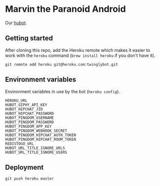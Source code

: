 # Marvin the Paranoid Android

Our [hubot](http://hubot.github.com/).

## Getting started

After cloning this repo, add the Heroku remote which makes it easier to work with the `heroku` command (`brew install heroku` if you don't have it).

    git remote add heroku git@heroku.com:twinglybot.git

## Environment variables

Environment variables in use by the bot (`heroku config`).

    HEROKU_URL
    HUBOT_GIPHY_API_KEY
    HUBOT_HIPCHAT_JID
    HUBOT_HIPCHAT_PASSWORD
    HUBOT_PINGDOM_USERNAME
    HUBOT_PINGDOM_PASSWORD
    HUBOT_PINGDOM_APP_KEY
    HUBOT_PINGDOM_WEBHOOK_SECRET
    HUBOT_PINGDOM_HIPCHAT_AUTH_TOKEN
    HUBOT_PINGDOM_HIPCHAT_ROOM_TOKEN
    REDISTOGO_URL
    HUBOT_URL_TITLE_IGNORE_URLS
    HUBOT_URL_TITLE_IGNORE_USERS

## Deployment

    git push heroku master
